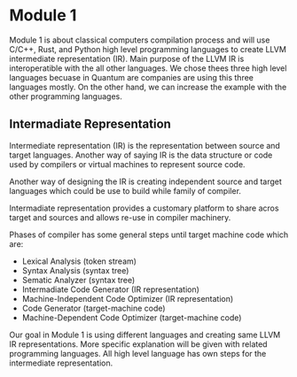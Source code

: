 # Module 1

Module 1 is about classical computers compilation process and will use C/C++, Rust, and Python high level programming languages to create LLVM intermediate representation (IR). Main purpose of the LLVM IR is interoperatible with the all other languages. We chose thees three high level languages becuase in Quantum are companies are using this three languages mostly. On the other hand, we can increase the example with the other programming languages.

## Intermadiate Representation

Intermediate representation (IR) is the representation between source and target languages. Another way of saying IR is the data structure or code used by compilers or virtual machines to represent source code.

Another way of designing the IR is creating independent source and target languages which could be use to build while family of compiler.

Intermadiate representation provides a customary platform to share acros target and sources and allows re-use in compiler machinery.

Phases of compiler has some general steps until target machine code which are:

+ Lexical Analysis (token stream)
+ Syntax Analysis (syntax tree)
+ Sematic Analyzer (syntax tree)
+ Intermadiate Code Generator (IR representation)
+ Machine-Independent Code Optimizer (IR representation)
+ Code Generator (target-machine code)
+ Machine-Dependent Code Optimizer (target-machine code)

Our goal in Module 1 is using different languages and creating same LLVM IR representations. More specific explanation will be given with related programming languages. All high level language has own steps for the intermediate representation.
